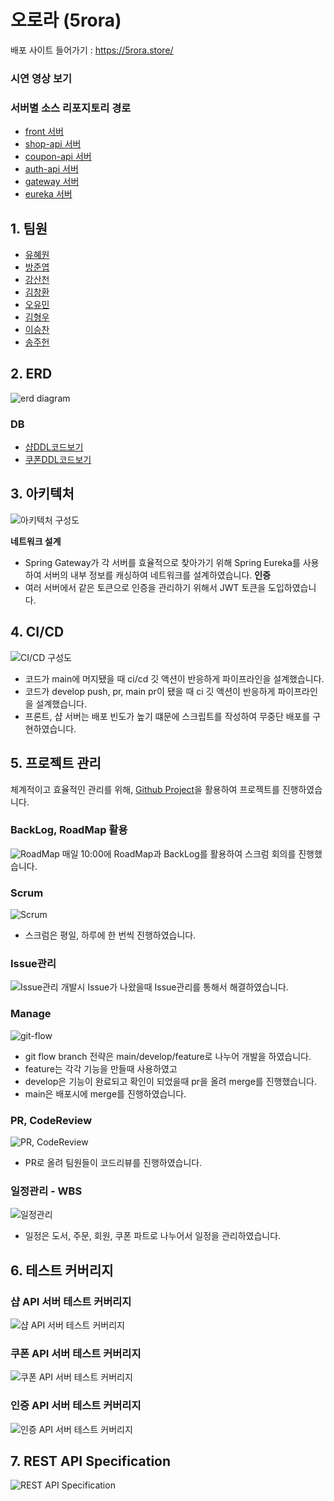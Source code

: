 # 오로라 (5rora)
배포 사이트 들어가기 : https://5rora.store/

### 시연 영상 보기



### 서버별 소스 리포지토리 경로
- [front 서버](https://github.com/nhnacademy-be8-5rora/sustain-5rora-front)
- [shop-api 서버](https://github.com/nhnacademy-be8-5rora/sustain-5rora-shop-api)
- [coupon-api 서버](https://github.com/nhnacademy-be8-5rora/sustain-5rora-coupon-api)
- [auth-api 서버](https://github.com/nhnacademy-be8-5rora/sustain-5rora-authentication-api)
- [gateway 서버](https://github.com/nhnacademy-be8-5rora/sustain-5rora-gateway)
- [eureka 서버](https://github.com/nhnacademy-be8-5rora/sustain-5rora-eureka)


## 1. 팀원
- [유혜원](https://github.com/00dbgpdnjs)
- [방준엽](https://github.com/bang9878)
- [강산천](https://github.com/ksc4305)
- [김창환](https://github.com/hwan4338)
- [오유민](https://github.com/umin-o)
- [김형우](https://github.com/adffdfewqefw)
- [이승찬](https://github.com/sngchn13)
- [송주헌](https://github.com/sjh1108)

## 2. ERD
![erd diagram](images/erd.png)

### DB
- [샵DDL코드보기](images/ddl-shop.sql)
- [쿠폰DDL코드보기](images/ddl-coupon.sql)

## 3. 아키텍처
![아키텍처 구성도](images/Architecture.jpg)

**네트워크 설계**
- Spring Gateway가 각 서버를 효율적으로 찾아가기 위해 Spring Eureka를 사용하여 서버의 내부 정보를 캐싱하여 네트워크를 설계하였습니다.
**인증**
- 여러 서버에서 같은 토큰으로 인증을 관리하기 위해서 JWT 토큰을 도입하였습니다.

## 4. CI/CD
![CI/CD 구성도](images/ci-cd.png)
- 코드가 main에 머지됐을 때 ci/cd 깃 액션이 반응하게 파이프라인을 설계했습니다.
- 코드가 develop push, pr, main pr이 됐을 때 ci 깃 액션이 반응하게 파이프라인을 설계했습니다.
- 프론트, 샵 서버는 배포 빈도가 높기 떄문에 스크립트를 작성하여 무중단 배포를 구현하였습니다.

## 5. 프로젝트 관리
체계적이고 효율적인 관리를 위해, [Github Project](https://github.com/orgs/nhnacademy-be8-5rora/projects/1)을 활용하여 프로젝트를 진행하였습니다.

### BackLog, RoadMap 활용
![RoadMap](images/BackLog.png)
매일 10:00에 RoadMap과 BackLog를 활용하여 스크럼 회의를 진행했습니다.

### Scrum
![Scrum](images/scrum.png)

- 스크럼은 평일, 하루에 한 번씩 진행하였습니다.

### Issue관리
![Issue관리](images/issue.png)
개발시 Issue가 나왔을때 Issue관리를 통해서 해결하였습니다.

### Manage
![git-flow](images/git-flow-branch.png)
- git flow branch 전략은 main/develop/feature로 나누어 개발을 하였습니다.
- feature는 각각 기능을 만들때 사용하였고
- develop은 기능이 완료되고 확인이 되었을때 pr을 올려 merge를 진행했습니다.
- main은 배포시에 merge를 진행하였습니다.

### PR, CodeReview
![PR, CodeReview](images/code-review.png)
- PR로 올려 팀원들이 코드리뷰를 진행하였습니다.

### 일정관리 - WBS
![일정관리](images/일정관리.png)
- 일정은 도서, 주문, 회원, 쿠폰 파트로 나누어서 일정을 관리하였습니다.

## 6. 테스트 커버리지

### 샵 API 서버 테스트 커버리지
![샵 API 서버 테스트 커버리지](images/shop-test-coverage.png)

### 쿠폰 API 서버 테스트 커버리지
![쿠폰 API 서버 테스트 커버리지](images/coupon-test-coverage.png)

### 인증 API 서버 테스트 커버리지
![인증 API 서버 테스트 커버리지](images/auth-test-coverage.png)

## 7. REST API Specification
![REST API Specification](images/shop-swagger.png)

